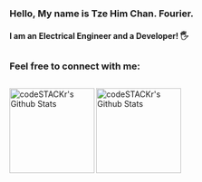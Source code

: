 ### Hello, My name is Tze Him Chan. Fourier.

#### I am an Electrical Engineer and a Developer! 🖐

## <div></div>

### Feel free to connect with me:
<!--
 <div>

<a styles='background-color:#dc3545' target="_blank" href='http://www.instagram.com/dartangnantheml' ><img src='https://img.shields.io/badge/Instagram-474747?style=for-the-badge&logo=instagram&logoColor=white'></a>
<a styles='background-color:#dc3545' target="_blank" href='https://www.linkedin.com/in/dartangnantheml/' ><img src='https://img.shields.io/badge/Linkedin-1865c4?style=for-the-badge&logo=linkedin&logoColor=ffffff'></a>
<a styles='background-color:#dc3545' target="_blank" href="mailto:dartangnan.theml@gmail.com" ><img src='https://img.shields.io/badge/Gmail-c92626?style=for-the-badge&logo=gmail&logoColor=ffffff'></a>

</div>
-->
## <div></div>

<a href="http://github.com/fourierz517">
<img height='150em'  align='left' alt="codeSTACKr's Github Stats" src='https://github-readme-stats.vercel.app/api?username=fourierz517&show_icons=true&hide_border=true&theme=noctis_minimus'/>
<img height='150em'  align='left' alt="codeSTACKr's Github Stats" src='https://github-readme-stats.vercel.app/api/top-langs/?username=fourierz517&layout=compact&theme=noctis_minimus'/>
</a>

<!---
fourierz517/fourierz517 is a ✨ special ✨ repository because its `README.md` (this file) appears on your GitHub profile.
You can click the Preview link to take a look at your changes.
--->
